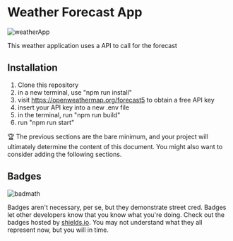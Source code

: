 # Weather Forecast App




![weatherApp](https://github.com/user-attachments/assets/aeac5323-6370-4d44-acf0-934b049db345)

This weather application uses a API to call for the forecast


## Installation

1) Clone this repository
2) in a new terminal, use "npm run install"
3) visit https://openweathermap.org/forecast5 to obtain a free API key
4) insert your API key into a new .env file
5) in the terminal, run "npm run build"
6) run "npm run start"


🏆 The previous sections are the bare minimum, and your project will ultimately determine the content of this document. You might also want to consider adding the following sections.

## Badges

![badmath](https://img.shields.io/github/languages/top/lernantino/badmath)

Badges aren't necessary, per se, but they demonstrate street cred. Badges let other developers know that you know what you're doing. Check out the badges hosted by [shields.io](https://shields.io/). You may not understand what they all represent now, but you will in time.

